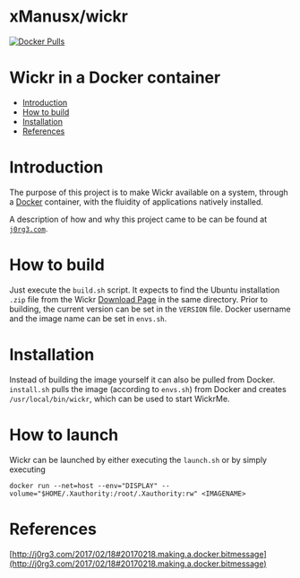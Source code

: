 # xManusx/wickr
 [![Docker Pulls](https://img.shields.io/docker/pulls/xmanusx/wickr.svg)](https://hub.docker.com/r/xmanusx/wickr)


# Wickr in a Docker container

- [Introduction](#introduction)
- [How to build](#howtobuild)
- [Installation](#installation)
- [References](#references)


# Introduction
The purpose of this project is to make Wickr available on a system, through a [Docker](https://www.docker.com/) container, with the fluidity of applications natively installed.

A description of how and why this project came to be can be found at [`j0rg3.com`](http://j0rg3.com/2017/02/18#20170218.making.a.docker.wickr).

# How to build
Just execute the `build.sh` script. It expects to find the Ubuntu installation `.zip` file from the Wickr [Download Page](https://me-download.wickr.com/#/version/me) in the same directory.
Prior to  building, the current version can be set in the `VERSION` file.
Docker username and the image name can be set in `envs.sh`.

# Installation
Instead of building the image yourself it can also be pulled from Docker. `install.sh` pulls the image (according to `envs.sh`) from Docker and creates `/usr/local/bin/wickr`, which can be used to start WickrMe.

# How to launch
Wickr can be launched by either executing the `launch.sh` or by simply executing 

`docker run --net=host --env="DISPLAY" --volume="$HOME/.Xauthority:/root/.Xauthority:rw" <IMAGENAME>`


# References
[http://j0rg3.com/2017/02/18#20170218.making.a.docker.bitmessage](http://j0rg3.com/2017/02/18#20170218.making.a.docker.bitmessage)




